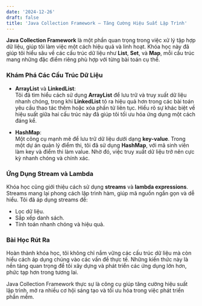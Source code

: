 ```yaml
---
date: '2024-12-26'
draft: false
title: 'Java Collection Framework – Tăng Cường Hiệu Suất Lập Trình'
---
```


**Java Collection Framework** là một phần quan trọng trong việc xử lý tập hợp dữ liệu, giúp tôi làm việc một cách hiệu quả và linh hoạt. Khóa học này đã giúp tôi hiểu sâu về các cấu trúc dữ liệu như **List**, **Set**, và **Map**, mỗi cấu trúc mang những đặc điểm riêng phù hợp với từng bài toán cụ thể.

### Khám Phá Các Cấu Trúc Dữ Liệu
- **ArrayList** và **LinkedList**:  
  Tôi đã tìm hiểu cách sử dụng **ArrayList** để lưu trữ và truy xuất dữ liệu nhanh chóng, trong khi **LinkedList** tỏ ra hiệu quả hơn trong các bài toán yêu cầu thao tác thêm hoặc xóa phần tử liên tục. Hiểu rõ sự khác biệt về hiệu suất giữa hai cấu trúc này đã giúp tôi tối ưu hóa ứng dụng một cách đáng kể.

- **HashMap**:  
  Một công cụ mạnh mẽ để lưu trữ dữ liệu dưới dạng **key-value**. Trong một dự án quản lý điểm thi, tôi đã sử dụng **HashMap**, với mã sinh viên làm key và điểm thi làm value. Nhờ đó, việc truy xuất dữ liệu trở nên cực kỳ nhanh chóng và chính xác.

### Ứng Dụng Stream và Lambda
Khóa học cũng giới thiệu cách sử dụng **streams** và **lambda expressions**. Streams mang lại phong cách lập trình hàm, giúp mã nguồn ngắn gọn và dễ hiểu. Tôi đã áp dụng streams để:
- Lọc dữ liệu.
- Sắp xếp danh sách.
- Tính toán nhanh chóng và hiệu quả.

### Bài Học Rút Ra
Hoàn thành khóa học, tôi không chỉ nắm vững các cấu trúc dữ liệu mà còn hiểu cách áp dụng chúng vào các vấn đề thực tế. Những kiến thức này là nền tảng quan trọng để tôi xây dựng và phát triển các ứng dụng lớn hơn, phức tạp hơn trong tương lai.

Java Collection Framework thực sự là công cụ giúp tăng cường hiệu suất lập trình, mở ra nhiều cơ hội sáng tạo và tối ưu hóa trong việc phát triển phần mềm.
